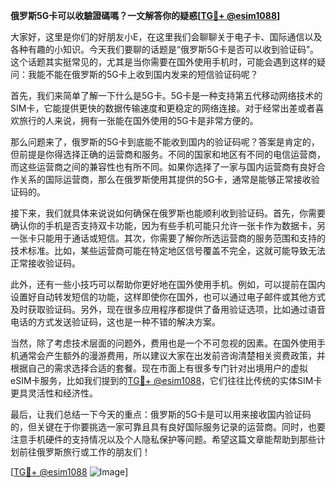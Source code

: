 **俄罗斯5G卡可以收驗證碼嗎？一文解答你的疑惑[[TG💪+ @esim1088](https://t.me/s/esim1088)]**

大家好，这里是你们的好朋友小E，在这里我们会聊聊关于电子卡、国际通信以及各种有趣的小知识。今天我们要聊的话题是“俄罗斯5G卡是否可以收到验证码”。这个话题其实挺常见的，尤其是当你需要在国外使用手机时，可能会遇到这样的疑问：我能不能在俄罗斯的5G卡上收到国内发来的短信验证码呢？

首先，我们来简单了解一下什么是5G卡。5G卡是一种支持第五代移动网络技术的SIM卡，它能提供更快的数据传输速度和更稳定的网络连接。对于经常出差或者喜欢旅行的人来说，拥有一张能在国外使用的5G卡是非常方便的。

那么问题来了，俄罗斯的5G卡到底能不能收到国内的验证码呢？答案是肯定的，但前提是你得选择正确的运营商和服务。不同的国家和地区有不同的电信运营商，而这些运营商之间的兼容性也有所不同。如果你选择了一家与国内运营商有良好合作关系的国际运营商，那么在俄罗斯使用其提供的5G卡，通常是能够正常接收验证码的。

接下来，我们就具体来说说如何确保在俄罗斯也能顺利收到验证码。首先，你需要确认你的手机是否支持双卡功能，因为有些手机可能只允许一张卡作为数据卡，另一张卡只能用于通话或短信。其次，你需要了解你所选运营商的服务范围和支持的技术标准。比如，某些运营商可能在特定地区信号覆盖不完全，这就可能导致无法正常接收验证码。

此外，还有一些小技巧可以帮助你更好地在国外使用手机。例如，可以提前在国内设置好自动转发短信的功能，这样即使你在国外，也可以通过电子邮件或其他方式及时获取验证码。另外，现在很多应用程序都提供了备用验证选项，比如通过语音电话的方式发送验证码，这也是一种不错的解决方案。

当然，除了考虑技术层面的问题外，费用也是一个不可忽视的因素。在国外使用手机通常会产生额外的漫游费用，所以建议大家在出发前咨询清楚相关资费政策，并根据自己的需求选择合适的套餐。现在市面上有很多专门针对出境用户的虚拟eSIM卡服务，比如我们提到的[TG💪+ @esim1088](https://t.me/s/esim1088)，它们往往比传统的实体SIM卡更具灵活性和经济性。

最后，让我们总结一下今天的重点：俄罗斯的5G卡是可以用来接收国内验证码的，但关键在于你要挑选一家可靠且具有良好国际服务记录的运营商。同时，也要注意手机硬件的支持情况以及个人隐私保护等问题。希望这篇文章能帮助到那些计划前往俄罗斯旅行或工作的朋友们！

[[TG💪+ @esim1088](https://t.me/s/esim1088) ![Image](https://i.postimg.cc/4NQfJmqS/Snipaste-2025-05-13-00-14-12.png)]